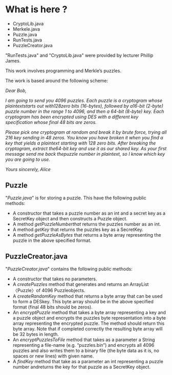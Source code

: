# What is here ?

<ul>
  <li>CryptoLib.java</li>
  <li>Merkele.java</li>
  <li>Puzzle.java</li>
  <li>RunTests.java</li>
  <li>PuzzleCreator.java</li>
</ul>

"RunTests.java" and "CryptoLib.java" were provided by lecturer Phillip James.

This work involves programming and Merkle’s puzzles.

The work is based around the following scheme:

<i>Dear Bob,</i>

  <i>I am going to send you 4096 puzzles. Each puzzle is a cryptogram whose plaintextstarts out with128zero bits (16-bytes), followed by a16-bit (2-byte) puzzle number in the range 1 to 4096, and then a 64-bit (8-byte) key. Each cryptogram has been encrypted using DES with a different key specification whose final 48 bits are zeros.</i>
  
  <i>Please pick one cryptogram at random and break it by brute force, trying all 216 key sending in 48 zeros. You know you have broken it when you find a key that yields a plaintext starting  with 128 zero bits. After breaking the cryptogram, extract the64-bit key and use it as our shared key. As your first message send me back thepuzzle number in plaintext, so I know which key you are going to use.</i>
  
  <i>Yours sincerely, Alice</i>
  
## Puzzle

"<i>Puzzle.java</i>" is for storing a puzzle. This have the following public methods:
<ul>
  <li>A constructor that takes a puzzle number as an int and a secret key as a SecretKey object and then constructs a Puzzle object.</li>
  <li>A method <i>getPuzzleNumberthat</i> returns the puzzles number as an int.</li>
  <li>A method <i>getKey</i> that returns the puzzles key as a SecretKey.</li>
  <li>A method <i>getPuzzleAsBytes</i> that returns a byte array representing the puzzle in the above specified format.</li>
</ul>

## PuzzleCreator.java

"<i>PuzzleCreator.java</i>" contains the following public methods:
<ul>
  <li>A constructor that takes no parameters.</li>
  <li>A <i>createPuzzles</i> method that generates and returns an ArrayList〈Puzzle〉of 4096 Puzzleobjects.</li>
  <li>A <i>createRandomKey</i> method that returns a byte array that can be used to form a DESkey. This byte array should be in the above specified format (final 48 bits should be zeros).</li>
  <li>An <i>encryptPuzzle</i> method that takes a byte array representing a key and a puzzle object and encrypts the puzzles byte representation into a byte array representing the encrypted puzzle. The method should return this byte array. Note that if completed correctly the resulting byte array will be 32 bytes in length.</li>
  <li>An <i>encryptPuzzlesToFile</i> method that takes as a parameter a String representing a file-name (e.g.  “puzzles.bin”) and encrypts all 4096 puzzles and also writes them to a binary file (the byte data as it is, no spaces or new lines) with given name.</li>
  <li>A <i>findKey</i> method that take as a parameter an int representing a puzzle number andreturns the key for that puzzle as a SecretKey object.</li>
</ul>
